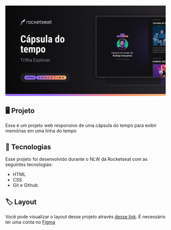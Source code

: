 <p>
    <img src="./.github/preview.png" alt="Demonstração do projeto">
</p>

## 🖥️ Projeto
Esse é um projeto web responsivo de uma cápsula do tempo para exibir memórias em uma linha do tempo

## 🚀 Tecnologias
Esse projeto foi desenvolvido durante o NLW da Rocketseat com as seguintes tecnologias:

- HTML
- CSS
- Git e Github

## 🏷️ Layout
Você pode visualizar o layout desse projeto através [desse link](https://www.figma.com/file/Lffsa1F44aMSVUZ7iABXGv/C%C3%A1psula-do-tempo-%E2%80%A2-Trilha-Explorer-(Community)?type=design&node-id=306%3A3&t=V4JSxWHevbd92NXD-1).
É necessário ter uma conta no [Figma](https://www.figma.com)